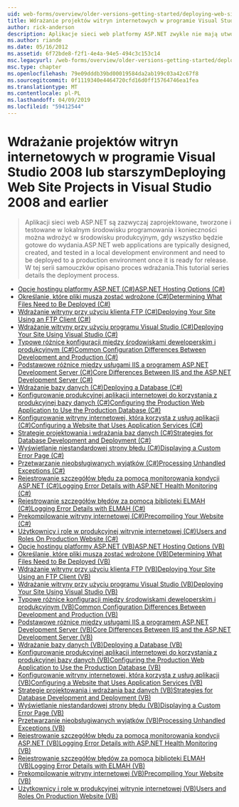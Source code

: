 ```yaml
---
uid: web-forms/overview/older-versions-getting-started/deploying-web-site-projects/index
title: Wdrażanie projektów witryn internetowych w programie Visual Studio 2008 i starszych | Dokumentacja firmy Microsoft
author: rick-anderson
description: Aplikacje sieci web platformy ASP.NET zwykle nie mają utworzony i testowane w lokalne Środowisko deweloperskie i muszą zostać wdrożone do o środowisku produkcyjnym...
ms.author: riande
ms.date: 05/16/2012
ms.assetid: 6f72bde8-f2f1-4e4a-94e5-494c3c153c14
msc.legacyurl: /web-forms/overview/older-versions-getting-started/deploying-web-site-projects
msc.type: chapter
ms.openlocfilehash: 79e09dddb39bd00019584da2ab199c03a42c67f8
ms.sourcegitcommit: 0f1119340e4464720cfd16d0ff15764746ea1fea
ms.translationtype: MT
ms.contentlocale: pl-PL
ms.lasthandoff: 04/09/2019
ms.locfileid: "59412544"
---
```

# <a name="deploying-web-site-projects-in-visual-studio-2008-and-earlier"></a><span data-ttu-id="4b541-103">Wdrażanie projektów witryn internetowych w programie Visual Studio 2008 lub starszym</span><span class="sxs-lookup"><span data-stu-id="4b541-103">Deploying Web Site Projects in Visual Studio 2008 and earlier</span></span>

> <span data-ttu-id="4b541-104">Aplikacji sieci web ASP.NET są zazwyczaj zaprojektowane, tworzone i testowane w lokalnym środowisku programowania i konieczności można wdrożyć w środowisku produkcyjnym, gdy wszystko będzie gotowe do wydania.</span><span class="sxs-lookup"><span data-stu-id="4b541-104">ASP.NET web applications are typically designed, created, and tested in a local development environment and need to be deployed to a production environment once it is ready for release.</span></span> <span data-ttu-id="4b541-105">W tej serii samouczków opisano proces wdrażania.</span><span class="sxs-lookup"><span data-stu-id="4b541-105">This tutorial series details the deployment process.</span></span>


- [<span data-ttu-id="4b541-106">Opcje hostingu platformy ASP.NET (C#)</span><span class="sxs-lookup"><span data-stu-id="4b541-106">ASP.NET Hosting Options (C#)</span></span>](asp-net-hosting-options-cs.md)
- [<span data-ttu-id="4b541-107">Określanie, które pliki muszą zostać wdrożone (C#)</span><span class="sxs-lookup"><span data-stu-id="4b541-107">Determining What Files Need to Be Deployed (C#)</span></span>](determining-what-files-need-to-be-deployed-cs.md)
- [<span data-ttu-id="4b541-108">Wdrażanie witryny przy użyciu klienta FTP (C#)</span><span class="sxs-lookup"><span data-stu-id="4b541-108">Deploying Your Site Using an FTP Client (C#)</span></span>](deploying-your-site-using-an-ftp-client-cs.md)
- [<span data-ttu-id="4b541-109">Wdrażanie witryny przy użyciu programu Visual Studio (C#)</span><span class="sxs-lookup"><span data-stu-id="4b541-109">Deploying Your Site Using Visual Studio (C#)</span></span>](deploying-your-site-using-visual-studio-cs.md)
- [<span data-ttu-id="4b541-110">Typowe różnice konfiguracji między środowiskami deweloperskim i produkcyjnym (C#)</span><span class="sxs-lookup"><span data-stu-id="4b541-110">Common Configuration Differences Between Development and Production (C#)</span></span>](common-configuration-differences-between-development-and-production-cs.md)
- [<span data-ttu-id="4b541-111">Podstawowe różnice między usługami IIS a programem ASP.NET Development Server (C#)</span><span class="sxs-lookup"><span data-stu-id="4b541-111">Core Differences Between IIS and the ASP.NET Development Server (C#)</span></span>](core-differences-between-iis-and-the-asp-net-development-server-cs.md)
- [<span data-ttu-id="4b541-112">Wdrażanie bazy danych (C#)</span><span class="sxs-lookup"><span data-stu-id="4b541-112">Deploying a Database (C#)</span></span>](deploying-a-database-cs.md)
- [<span data-ttu-id="4b541-113">Konfigurowanie produkcyjnej aplikacji internetowej do korzystania z produkcyjnej bazy danych (C#)</span><span class="sxs-lookup"><span data-stu-id="4b541-113">Configuring the Production Web Application to Use the Production Database (C#)</span></span>](configuring-the-production-web-application-to-use-the-production-database-cs.md)
- [<span data-ttu-id="4b541-114">Konfigurowanie witryny internetowej, która korzysta z usług aplikacji (C#)</span><span class="sxs-lookup"><span data-stu-id="4b541-114">Configuring a Website that Uses Application Services (C#)</span></span>](configuring-a-website-that-uses-application-services-cs.md)
- [<span data-ttu-id="4b541-115">Strategie projektowania i wdrażania baz danych (C#)</span><span class="sxs-lookup"><span data-stu-id="4b541-115">Strategies for Database Development and Deployment (C#)</span></span>](strategies-for-database-development-and-deployment-cs.md)
- [<span data-ttu-id="4b541-116">Wyświetlanie niestandardowej strony błędu (C#)</span><span class="sxs-lookup"><span data-stu-id="4b541-116">Displaying a Custom Error Page (C#)</span></span>](displaying-a-custom-error-page-cs.md)
- [<span data-ttu-id="4b541-117">Przetwarzanie nieobsługiwanych wyjątków (C#)</span><span class="sxs-lookup"><span data-stu-id="4b541-117">Processing Unhandled Exceptions (C#)</span></span>](processing-unhandled-exceptions-cs.md)
- [<span data-ttu-id="4b541-118">Rejestrowanie szczegółów błędu za pomocą monitorowania kondycji ASP.NET (C#)</span><span class="sxs-lookup"><span data-stu-id="4b541-118">Logging Error Details with ASP.NET Health Monitoring (C#)</span></span>](logging-error-details-with-asp-net-health-monitoring-cs.md)
- [<span data-ttu-id="4b541-119">Rejestrowanie szczegółów błędów za pomocą biblioteki ELMAH (C#)</span><span class="sxs-lookup"><span data-stu-id="4b541-119">Logging Error Details with ELMAH (C#)</span></span>](logging-error-details-with-elmah-cs.md)
- [<span data-ttu-id="4b541-120">Prekompilowanie witryny internetowej (C#)</span><span class="sxs-lookup"><span data-stu-id="4b541-120">Precompiling Your Website (C#)</span></span>](precompiling-your-website-cs.md)
- [<span data-ttu-id="4b541-121">Użytkownicy i role w produkcyjnej witrynie internetowej (C#)</span><span class="sxs-lookup"><span data-stu-id="4b541-121">Users and Roles On Production Website (C#)</span></span>](users-and-roles-on-the-production-website-cs.md)
- [<span data-ttu-id="4b541-122">Opcje hostingu platformy ASP.NET (VB)</span><span class="sxs-lookup"><span data-stu-id="4b541-122">ASP.NET Hosting Options (VB)</span></span>](asp-net-hosting-options-vb.md)
- [<span data-ttu-id="4b541-123">Określanie, które pliki muszą zostać wdrożone (VB)</span><span class="sxs-lookup"><span data-stu-id="4b541-123">Determining What Files Need to Be Deployed (VB)</span></span>](determining-what-files-need-to-be-deployed-vb.md)
- [<span data-ttu-id="4b541-124">Wdrażanie witryny przy użyciu klienta FTP (VB)</span><span class="sxs-lookup"><span data-stu-id="4b541-124">Deploying Your Site Using an FTP Client (VB)</span></span>](deploying-your-site-using-an-ftp-client-vb.md)
- [<span data-ttu-id="4b541-125">Wdrażanie witryny przy użyciu programu Visual Studio (VB)</span><span class="sxs-lookup"><span data-stu-id="4b541-125">Deploying Your Site Using Visual Studio (VB)</span></span>](deploying-your-site-using-visual-studio-vb.md)
- [<span data-ttu-id="4b541-126">Typowe różnice konfiguracji między środowiskami deweloperskim i produkcyjnym (VB)</span><span class="sxs-lookup"><span data-stu-id="4b541-126">Common Configuration Differences Between Development and Production (VB)</span></span>](common-configuration-differences-between-development-and-production-vb.md)
- [<span data-ttu-id="4b541-127">Podstawowe różnice między usługami IIS a programem ASP.NET Development Server (VB)</span><span class="sxs-lookup"><span data-stu-id="4b541-127">Core Differences Between IIS and the ASP.NET Development Server (VB)</span></span>](core-differences-between-iis-and-the-asp-net-development-server-vb.md)
- [<span data-ttu-id="4b541-128">Wdrażanie bazy danych (VB)</span><span class="sxs-lookup"><span data-stu-id="4b541-128">Deploying a Database (VB)</span></span>](deploying-a-database-vb.md)
- [<span data-ttu-id="4b541-129">Konfigurowanie produkcyjnej aplikacji internetowej do korzystania z produkcyjnej bazy danych (VB)</span><span class="sxs-lookup"><span data-stu-id="4b541-129">Configuring the Production Web Application to Use the Production Database (VB)</span></span>](configuring-the-production-web-application-to-use-the-production-database-vb.md)
- [<span data-ttu-id="4b541-130">Konfigurowanie witryny internetowej, która korzysta z usług aplikacji (VB)</span><span class="sxs-lookup"><span data-stu-id="4b541-130">Configuring a Website that Uses Application Services (VB)</span></span>](configuring-a-website-that-uses-application-services-vb.md)
- [<span data-ttu-id="4b541-131">Strategie projektowania i wdrażania baz danych (VB)</span><span class="sxs-lookup"><span data-stu-id="4b541-131">Strategies for Database Development and Deployment (VB)</span></span>](strategies-for-database-development-and-deployment-vb.md)
- [<span data-ttu-id="4b541-132">Wyświetlanie niestandardowej strony błędu (VB)</span><span class="sxs-lookup"><span data-stu-id="4b541-132">Displaying a Custom Error Page (VB)</span></span>](displaying-a-custom-error-page-vb.md)
- [<span data-ttu-id="4b541-133">Przetwarzanie nieobsługiwanych wyjątków (VB)</span><span class="sxs-lookup"><span data-stu-id="4b541-133">Processing Unhandled Exceptions (VB)</span></span>](processing-unhandled-exceptions-vb.md)
- [<span data-ttu-id="4b541-134">Rejestrowanie szczegółów błędu za pomocą monitorowania kondycji ASP.NET (VB)</span><span class="sxs-lookup"><span data-stu-id="4b541-134">Logging Error Details with ASP.NET Health Monitoring (VB)</span></span>](logging-error-details-with-asp-net-health-monitoring-vb.md)
- [<span data-ttu-id="4b541-135">Rejestrowanie szczegółów błędów za pomocą biblioteki ELMAH (VB)</span><span class="sxs-lookup"><span data-stu-id="4b541-135">Logging Error Details with ELMAH (VB)</span></span>](logging-error-details-with-elmah-vb.md)
- [<span data-ttu-id="4b541-136">Prekompilowanie witryny internetowej (VB)</span><span class="sxs-lookup"><span data-stu-id="4b541-136">Precompiling Your Website (VB)</span></span>](precompiling-your-website-vb.md)
- [<span data-ttu-id="4b541-137">Użytkownicy i role w produkcyjnej witrynie internetowej (VB)</span><span class="sxs-lookup"><span data-stu-id="4b541-137">Users and Roles On Production Website (VB)</span></span>](users-and-roles-on-the-production-website-vb.md)
